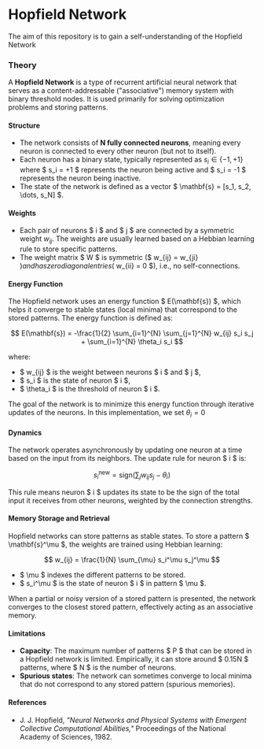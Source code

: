 # Hopfield Network
The aim of this repository is to gain a self-understanding of the Hopfield Network

### Theory
A **Hopfield Network** is a type of recurrent artificial neural network that serves as a content-addressable ("associative") memory system with binary threshold nodes. It is used primarily for solving optimization problems and storing patterns.

#### Structure
- The network consists of **N fully connected neurons**, meaning every neuron is connected to every other neuron (but not to itself).
- Each neuron has a binary state, typically represented as $s_i \in \{-1, +1\}$ where $ s_i = +1 $ represents the neuron being active and $ s_i = -1 $ represents the neuron being inactive.
- The state of the network is defined as a vector $ \mathbf{s} = [s_1, s_2, \dots, s_N] $.

#### Weights
- Each pair of neurons $ i $ and $ j $ are connected by a symmetric weight $w_{ij}$. The weights are usually learned based on a Hebbian learning rule to store specific patterns.
- The weight matrix $ W $ is symmetric ($ w_{ij} = w_{ji} $) and has zero diagonal entries ($ w_{ii} = 0 $), i.e., no self-connections.

#### Energy Function
The Hopfield network uses an energy function $ E(\mathbf{s}) $, which helps it converge to stable states (local minima) that correspond to the stored patterns. The energy function is defined as:

$$
E(\mathbf{s}) = -\frac{1}{2} \sum_{i=1}^{N} \sum_{j=1}^{N} w_{ij} s_i s_j + \sum_{i=1}^{N} \theta_i s_i
$$

where:
- $ w_{ij} $ is the weight between neurons $ i $ and $ j $,
- $ s_i $ is the state of neuron $ i $,
- $ \theta_i $ is the threshold of neuron $ i $.

The goal of the network is to minimize this energy function through iterative updates of the neurons. In this implementation, we set $\theta_i = 0$

#### Dynamics
The network operates asynchronously by updating one neuron at a time based on the input from its neighbors. The update rule for neuron $ i $ is:

$$
s_i^{\text{new}} = \text{sign}\left( \sum_{j} w_{ij} s_j - \theta_i \right)
$$

This rule means neuron $ i $ updates its state to be the sign of the total input it receives from other neurons, weighted by the connection strengths.

#### Memory Storage and Retrieval
Hopfield networks can store patterns as stable states. To store a pattern $ \mathbf{s}^\mu $, the weights are trained using Hebbian learning:

$$
w_{ij} = \frac{1}{N} \sum_{\mu} s_i^\mu s_j^\mu
$$

- $ \mu $ indexes the different patterns to be stored.
- $ s_i^\mu $ is the state of neuron $ i $ in pattern $ \mu $.

When a partial or noisy version of a stored pattern is presented, the network converges to the closest stored pattern, effectively acting as an associative memory.

#### Limitations
- **Capacity**: The maximum number of patterns $ P $ that can be stored in a Hopfield network is limited. Empirically, it can store around $ 0.15N $ patterns, where $ N $ is the number of neurons.
- **Spurious states**: The network can sometimes converge to local minima that do not correspond to any stored pattern (spurious memories).


#### References
- J. J. Hopfield, *"Neural Networks and Physical Systems with Emergent Collective Computational Abilities,"* Proceedings of the National Academy of Sciences, 1982.


